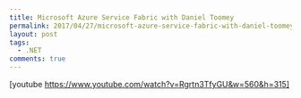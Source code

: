 ```yaml
---
title: Microsoft Azure Service Fabric with Daniel Toomey
permalink: 2017/04/27/microsoft-azure-service-fabric-with-daniel-toomey/
layout: post
tags:
  - .NET
comments: true
---
```


[youtube https://www.youtube.com/watch?v=Rgrtn3TfyGU&w=560&h=315]

